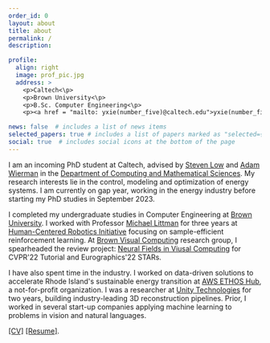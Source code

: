 ```yaml
---
order_id: 0
layout: about
title: about
permalink: /
description:

profile:
  align: right
  image: prof_pic.jpg
  address: >
    <p>Caltech<\p>
    <p>Brown University<\p>
    <p>B.Sc. Computer Engineering<\p>
    <p><a href = "mailto: yxie(number_five)@caltech.edu">yxie(number_five)@caltech.edu</a></p>

news: false  # includes a list of news items
selected_papers: true # includes a list of papers marked as "selected={true}"
social: true  # includes social icons at the bottom of the page
---
```

I am an incoming PhD student at Caltech, advised by [Steven Low](https://ee.caltech.edu/people/slow) and [Adam Wierman](https://adamwierman.com/) in the [Department of Computing and Mathematical Sciences](https://www.cms.caltech.edu/). My research interests lie in the control, modeling and optimization of energy systems. I am currently on gap year, working in the energy industry before starting my PhD studies in September 2023.

I completed my undergraduate studies in Computer Engineering at [Brown University](https://www.brown.edu/). I worked with Professor [Michael Littman](https://www.littmania.com/) for three years at [Human-Centered Robotics Initiative](https://hcri.brown.edu/) focusing on sample-efficient reinforcement learning. At [Brown Visual Computing](https://visual.cs.brown.edu/) research group, I spearheaded the review project: [Neural Fields in Viusal Computing](https://neuralfields.cs.brown.edu/) for CVPR'22 Tutorial and Eurographics'22 STARs.

I have also spent time in the industry. I worked on data-driven solutions to accelerate Rhode Island's sustainable energy transition at [AWS ETHOS Hub](https://www.ethoshub.org/), a not-for-profit organization. I was a researcher at [Unity Technologies](https://unity.com/solutions/digital-twin) for two years, building industry-leading 3D reconstruction pipelines. Prior, I worked in several start-up companies applying machine learning to problems in vision and natural languages.

[\[CV\]](https://yxie20.github.io/assets/pdf/cv_yiheng_xie.pdf) 
[\[Resume\]](https://yxie20.github.io/assets/pdf/resume_yiheng_xie.pdf).
